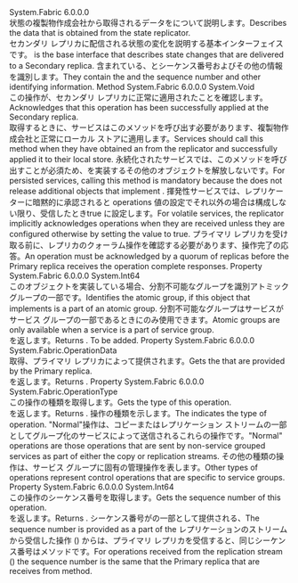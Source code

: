 <Type Name="IOperation" FullName="System.Fabric.IOperation">
  <TypeSignature Language="C#" Value="public interface IOperation" />
  <TypeSignature Language="ILAsm" Value=".class public interface auto ansi abstract IOperation" />
  <TypeSignature Language="DocId" Value="T:System.Fabric.IOperation" />
  <TypeSignature Language="VB.NET" Value="Public Interface IOperation" />
  <TypeSignature Language="F#" Value="type IOperation = interface" />
  <AssemblyInfo>
    <AssemblyName>System.Fabric</AssemblyName>
    <AssemblyVersion>6.0.0.0</AssemblyVersion>
  </AssemblyInfo>
  <Interfaces />
  <Docs>
    <summary>
      <para><span data-ttu-id="dda3a-101">状態の複製物作成会社から取得されるデータをについて説明します。</span><span class="sxs-lookup"><span data-stu-id="dda3a-101">Describes the data that is obtained from the state replicator.</span></span> </para>
    </summary>
    <remarks>
      <para>
        <span data-ttu-id="dda3a-102"><see cref="T:System.Fabric.IOperation" />セカンダリ レプリカに配信される状態の変化を説明する基本インターフェイスです。</span><span class="sxs-lookup"><span data-stu-id="dda3a-102"><see cref="T:System.Fabric.IOperation" /> is the base interface that describes state changes that are delivered to a Secondary replica.</span></span> </para>
      <para>
                <span data-ttu-id="dda3a-103">含まれている、<see cref="M:System.Fabric.IStateReplicator.ReplicateAsync(System.Fabric.OperationData,System.Threading.CancellationToken,System.Int64@)" />とシーケンス番号およびその他の情報を識別します。</span><span class="sxs-lookup"><span data-stu-id="dda3a-103">They contain the <see cref="M:System.Fabric.IStateReplicator.ReplicateAsync(System.Fabric.OperationData,System.Threading.CancellationToken,System.Int64@)" /> and the sequence number and other identifying information.</span></span></para>
    </remarks>
  </Docs>
  <Members>
    <Member MemberName="Acknowledge">
      <MemberSignature Language="C#" Value="public void Acknowledge ();" />
      <MemberSignature Language="ILAsm" Value=".method public hidebysig newslot virtual instance void Acknowledge() cil managed" />
      <MemberSignature Language="DocId" Value="M:System.Fabric.IOperation.Acknowledge" />
      <MemberSignature Language="VB.NET" Value="Public Sub Acknowledge ()" />
      <MemberSignature Language="F#" Value="abstract member Acknowledge : unit -&gt; unit" Usage="iOperation.Acknowledge " />
      <MemberType>Method</MemberType>
      <AssemblyInfo>
        <AssemblyName>System.Fabric</AssemblyName>
        <AssemblyVersion>6.0.0.0</AssemblyVersion>
      </AssemblyInfo>
      <ReturnValue>
        <ReturnType>System.Void</ReturnType>
      </ReturnValue>
      <Parameters />
      <Docs>
        <summary>
          <para><span data-ttu-id="dda3a-104">この操作が、セカンダリ レプリカに正常に適用されたことを確認します。</span><span class="sxs-lookup"><span data-stu-id="dda3a-104">Acknowledges that this operation has been successfully applied at the Secondary replica.</span></span>  </para>
        </summary>
        <remarks>
          <para><span data-ttu-id="dda3a-105">取得するときに、サービスはこのメソッドを呼び出す必要があります、<see cref="T:System.Fabric.IOperation" />複製物作成会社と正常にローカル ストアに適用します。</span><span class="sxs-lookup"><span data-stu-id="dda3a-105">Services should call this method when they have obtained an <see cref="T:System.Fabric.IOperation" /> from the replicator and successfully applied it to their local store.</span></span>
            <span data-ttu-id="dda3a-106">永続化されたサービスでは、このメソッドを呼び出すことが必須ため、<see cref="T:System.Fabric.FabricReplicator" />を実装するその他のオブジェクトを解放しない<see cref="T:System.Fabric.IOperation" />です。</span><span class="sxs-lookup"><span data-stu-id="dda3a-106">For persisted services, calling this method is mandatory because the <see cref="T:System.Fabric.FabricReplicator" /> does not release additional objects that implement <see cref="T:System.Fabric.IOperation" />.</span></span> <span data-ttu-id="dda3a-107">揮発性サービスでは、レプリケーターに暗黙的に承認されると operations 値の設定でそれ以外の場合は構成しない限り、受信したとき<see cref="P:System.Fabric.ReplicatorSettings.RequireServiceAck" />true に設定します。</span><span class="sxs-lookup"><span data-stu-id="dda3a-107">For volatile services, the replicator implicitly acknowledges operations when they are received unless they are configured otherwise by setting the value <see cref="P:System.Fabric.ReplicatorSettings.RequireServiceAck" /> to true.</span></span>
            <span data-ttu-id="dda3a-108">プライマリ レプリカを受け取る前に、レプリカのクォーラム操作を確認する必要があります、<see cref="M:System.Fabric.IStateReplicator.ReplicateAsync(System.Fabric.OperationData,System.Threading.CancellationToken,System.Int64@)" />操作完了の応答。</span><span class="sxs-lookup"><span data-stu-id="dda3a-108">An operation must be acknowledged by a quorum of replicas before the Primary replica receives the <see cref="M:System.Fabric.IStateReplicator.ReplicateAsync(System.Fabric.OperationData,System.Threading.CancellationToken,System.Int64@)" /> operation complete responses.</span></span></para>
        </remarks>
      </Docs>
    </Member>
    <Member MemberName="AtomicGroupId">
      <MemberSignature Language="C#" Value="public long AtomicGroupId { get; }" />
      <MemberSignature Language="ILAsm" Value=".property instance int64 AtomicGroupId" />
      <MemberSignature Language="DocId" Value="P:System.Fabric.IOperation.AtomicGroupId" />
      <MemberSignature Language="VB.NET" Value="Public ReadOnly Property AtomicGroupId As Long" />
      <MemberSignature Language="F#" Value="member this.AtomicGroupId : int64" Usage="System.Fabric.IOperation.AtomicGroupId" />
      <MemberType>Property</MemberType>
      <AssemblyInfo>
        <AssemblyName>System.Fabric</AssemblyName>
        <AssemblyVersion>6.0.0.0</AssemblyVersion>
      </AssemblyInfo>
      <ReturnValue>
        <ReturnType>System.Int64</ReturnType>
      </ReturnValue>
      <Docs>
        <summary>
          <para><span data-ttu-id="dda3a-109">このオブジェクトを実装している場合、分割不可能なグループを識別<see cref="T:System.Fabric.IOperation" />アトミック グループの一部です。</span><span class="sxs-lookup"><span data-stu-id="dda3a-109">Identifies the atomic group, if this object that implements <see cref="T:System.Fabric.IOperation" /> is a part of an atomic group.</span></span> <span data-ttu-id="dda3a-110">分割不可能なグループはサービスがサービス グループの一部であるときにのみ使用できます。</span><span class="sxs-lookup"><span data-stu-id="dda3a-110">Atomic groups are only available when a service is a part of service group.</span></span></para>
        </summary>
        <value>
          <para><span data-ttu-id="dda3a-111"><see cref="T:System.Int64" /> を返します。</span><span class="sxs-lookup"><span data-stu-id="dda3a-111">Returns <see cref="T:System.Int64" />.</span></span></para>
        </value>
        <remarks>To be added.</remarks>
      </Docs>
    </Member>
    <Member MemberName="Data">
      <MemberSignature Language="C#" Value="public System.Fabric.OperationData Data { get; }" />
      <MemberSignature Language="ILAsm" Value=".property instance class System.Fabric.OperationData Data" />
      <MemberSignature Language="DocId" Value="P:System.Fabric.IOperation.Data" />
      <MemberSignature Language="VB.NET" Value="Public ReadOnly Property Data As OperationData" />
      <MemberSignature Language="F#" Value="member this.Data : System.Fabric.OperationData" Usage="System.Fabric.IOperation.Data" />
      <MemberType>Property</MemberType>
      <AssemblyInfo>
        <AssemblyName>System.Fabric</AssemblyName>
        <AssemblyVersion>6.0.0.0</AssemblyVersion>
      </AssemblyInfo>
      <ReturnValue>
        <ReturnType>System.Fabric.OperationData</ReturnType>
      </ReturnValue>
      <Docs>
        <summary>
          <para><span data-ttu-id="dda3a-112">取得、<see cref="T:System.Fabric.OperationData" />プライマリ レプリカによって提供されます。</span><span class="sxs-lookup"><span data-stu-id="dda3a-112">Gets the <see cref="T:System.Fabric.OperationData" /> that are provided by the Primary replica.</span></span></para>
        </summary>
        <value>
          <para><span data-ttu-id="dda3a-113"><see cref="T:System.Fabric.OperationData" /> を返します。</span><span class="sxs-lookup"><span data-stu-id="dda3a-113">Returns <see cref="T:System.Fabric.OperationData" />.</span></span></para>
        </value>
        <remarks>
          <para />
        </remarks>
      </Docs>
    </Member>
    <Member MemberName="OperationType">
      <MemberSignature Language="C#" Value="public System.Fabric.OperationType OperationType { get; }" />
      <MemberSignature Language="ILAsm" Value=".property instance valuetype System.Fabric.OperationType OperationType" />
      <MemberSignature Language="DocId" Value="P:System.Fabric.IOperation.OperationType" />
      <MemberSignature Language="VB.NET" Value="Public ReadOnly Property OperationType As OperationType" />
      <MemberSignature Language="F#" Value="member this.OperationType : System.Fabric.OperationType" Usage="System.Fabric.IOperation.OperationType" />
      <MemberType>Property</MemberType>
      <AssemblyInfo>
        <AssemblyName>System.Fabric</AssemblyName>
        <AssemblyVersion>6.0.0.0</AssemblyVersion>
      </AssemblyInfo>
      <ReturnValue>
        <ReturnType>System.Fabric.OperationType</ReturnType>
      </ReturnValue>
      <Docs>
        <summary>
          <para><span data-ttu-id="dda3a-114">この操作の種類を取得します。</span><span class="sxs-lookup"><span data-stu-id="dda3a-114">Gets the type of this operation.</span></span> </para>
        </summary>
        <value>
          <para><span data-ttu-id="dda3a-115"><see cref="T:System.Fabric.OperationType" /> を返します。</span><span class="sxs-lookup"><span data-stu-id="dda3a-115">Returns <see cref="T:System.Fabric.OperationType" />.</span></span></para>
        </value>
        <remarks>
          <para><span data-ttu-id="dda3a-116"><see cref="T:System.Fabric.OperationType" />操作の種類を示します。</span><span class="sxs-lookup"><span data-stu-id="dda3a-116">The <see cref="T:System.Fabric.OperationType" /> indicates the type of operation.</span></span> <span data-ttu-id="dda3a-117">"Normal"操作は、コピーまたはレプリケーション ストリームの一部としてグループ化のサービスによって送信されるこれらの操作です。</span><span class="sxs-lookup"><span data-stu-id="dda3a-117">"Normal" operations are those operations that are sent by non-service grouped services as part of either the copy or replication streams.</span></span> <span data-ttu-id="dda3a-118">その他の種類の操作は、サービス グループに固有の管理操作を表します。</span><span class="sxs-lookup"><span data-stu-id="dda3a-118">Other types of operations represent control operations that are specific to service groups.</span></span></para>
        </remarks>
      </Docs>
    </Member>
    <Member MemberName="SequenceNumber">
      <MemberSignature Language="C#" Value="public long SequenceNumber { get; }" />
      <MemberSignature Language="ILAsm" Value=".property instance int64 SequenceNumber" />
      <MemberSignature Language="DocId" Value="P:System.Fabric.IOperation.SequenceNumber" />
      <MemberSignature Language="VB.NET" Value="Public ReadOnly Property SequenceNumber As Long" />
      <MemberSignature Language="F#" Value="member this.SequenceNumber : int64" Usage="System.Fabric.IOperation.SequenceNumber" />
      <MemberType>Property</MemberType>
      <AssemblyInfo>
        <AssemblyName>System.Fabric</AssemblyName>
        <AssemblyVersion>6.0.0.0</AssemblyVersion>
      </AssemblyInfo>
      <ReturnValue>
        <ReturnType>System.Int64</ReturnType>
      </ReturnValue>
      <Docs>
        <summary>
          <para><span data-ttu-id="dda3a-119">この操作のシーケンス番号を取得します。</span><span class="sxs-lookup"><span data-stu-id="dda3a-119">Gets the sequence number of this operation.</span></span> </para>
        </summary>
        <value>
          <para><span data-ttu-id="dda3a-120"><see cref="T:System.Int64" /> を返します。</span><span class="sxs-lookup"><span data-stu-id="dda3a-120">Returns <see cref="T:System.Int64" />.</span></span></para>
        </value>
        <remarks>
          <para>
                <span data-ttu-id="dda3a-121">シーケンス番号がの一部として提供される、<see cref="P:System.Fabric.IOperation.SequenceNumber" /></span><span class="sxs-lookup"><span data-stu-id="dda3a-121">The sequence number is provided as a part of the <see cref="P:System.Fabric.IOperation.SequenceNumber" /></span></span></para>
          <para>
                <span data-ttu-id="dda3a-122">レプリケーションのストリームから受信した操作 (<see cref="M:System.Fabric.IStateReplicator.GetReplicationStream" />) からは、プライマリ レプリカを受信すると、同じシーケンス番号は<see cref="M:System.Fabric.IStateReplicator.ReplicateAsync(System.Fabric.OperationData,System.Threading.CancellationToken,System.Int64@)" />メソッドです。</span><span class="sxs-lookup"><span data-stu-id="dda3a-122">For operations received from the replication stream (<see cref="M:System.Fabric.IStateReplicator.GetReplicationStream" />) the sequence number is the same that the Primary replica that are receives from <see cref="M:System.Fabric.IStateReplicator.ReplicateAsync(System.Fabric.OperationData,System.Threading.CancellationToken,System.Int64@)" /> method.</span></span></para>
        </remarks>
      </Docs>
    </Member>
  </Members>
</Type>